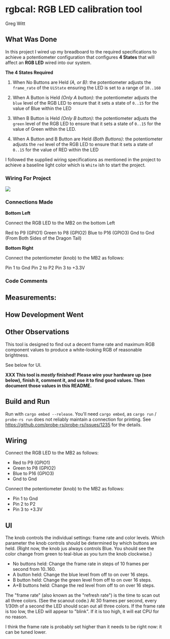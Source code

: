 # rgbcal: RGB LED calibration tool

Greg Witt


## What Was Done

In this project I wired up my breadboard to the required specifications to achieve a potentiometer configuration that configures **4 States** that will affect an **RGB LED** wired into our system. 

**The 4 States Required**

1. When No Buttons are Held *(A, or B)*: the potentiometer adjusts the `frame_rate` of the `UiState` ensuring the LED is set to a range of `10..160`

2. When A Button is Held *(Only A button)*: the potentiometer adjusts the `blue` level of the RGB LED to ensure that it sets a state of `0..15` for the value of Blue within the LED

3. When B Button is Held *(Only B button)*: the potentiometer adjusts the `green` level of the RGB LED to ensure that it sets a state of `0..15` for the value of Green within the LED.

4. When A Button and B Button are Held *(Both Buttons)*: the potentiometer adjusts the `red` level of the RGB LED to ensure that it sets a state of `0..15` for the value of RED within the LED

I followed the supplied wiring specifications as mentioned in the project to achieve a baseline light color which is `White` ish to start the project.

### Wiring For Project

![](./img/wiring.JPG) 

### Connections Made

**Bottom Left**

Connect the RGB LED to the MB2 on the bottom Left

Red to P9 (GPIO1)
Green to P8 (GPIO2)
Blue to P16 (GPIO3)
Gnd to Gnd (From Both Sides of the Dragon Tail)


**Bottom Right**

Connect the potentiometer (knob) to the MB2 as follows:

Pin 1 to Gnd
Pin 2 to P2
Pin 3 to +3.3V

### Code Comments 

## Measurements:



## How Development Went


## Other Observations

This tool is designed to find out a decent frame rate and
maximum RGB component values to produce a white-looking RGB
of reasonable brightness.

See below for UI.

**XXX This tool is *mostly* finished! Please wire your
hardware up (see below), finish it, comment it, and use it
to find good values. Then document those values in this
README.**

## Build and Run

Run with `cargo embed --release`. You'll need `cargo embed`, as
`cargo run` / `probe-rs run` does not reliably maintain a
connection for printing. See
https://github.com/probe-rs/probe-rs/issues/1235 for the
details.

## Wiring

Connect the RGB LED to the MB2 as follows:

* Red to P9 (GPIO1)
* Green to P8 (GPIO2)
* Blue to P16 (GPIO3)
* Gnd to Gnd

Connect the potentiometer (knob) to the MB2 as follows:

* Pin 1 to Gnd
* Pin 2 to P2
* Pin 3 to +3.3V

## UI

The knob controls the individual settings: frame rate and
color levels. Which parameter the knob controls should be
determined by which buttons are held. (Right now, the knob
jus always controls Blue. You should see the color change
from green to teal-blue as you turn the knob clockwise.)

* No buttons held: Change the frame rate in steps of 10
  frames per second from 10..160.
* A button held: Change the blue level from off to on over
  16 steps.
* B button held: Change the green level from off to on over
  16 steps.
* A+B buttons held: Change the red level from off to on over
  16 steps.

The "frame rate" (also known as the "refresh rate") is the
time to scan out all three colors. (See the scanout code.)
At 30 frames per second, every 1/30th of a second the LED
should scan out all three colors. If the frame rate is too
low, the LED will appear to "blink". If it is too high, it
will eat CPU for no reason.

I think the frame rate is probably set higher than it needs
to be right now: it can be tuned lower.
